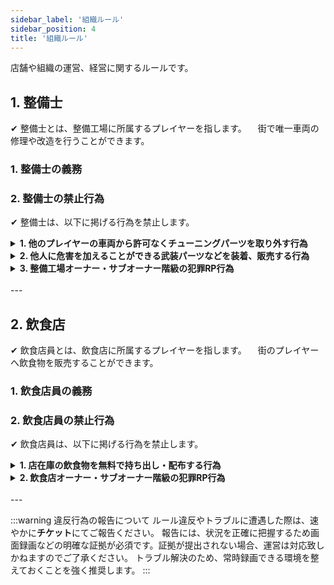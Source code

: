 ```yaml
---
sidebar_label: '組織ルール'
sidebar_position: 4
title: '組織ルール'
---
```


店舗や組織の運営、経営に関するルールです。

## 1. 整備士
✔ 整備士とは、整備工場に所属するプレイヤーを指します。
　街で唯一車両の修理や改造を行うことができます。

### 1. 整備士の義務


### 2. 整備士の禁止行為
✔ 整備士は、以下に掲げる行為を禁止します。

<details>
<summary><strong>1. 他のプレイヤーの車両から許可なくチューニングパーツを取り外す行為</strong></summary>
<div>
チューニングパーツの載せ替えは可能です。
依頼を受けた整備士は、パーツの種類に間違いがないようしっかりと確認を行ってください。
</div>
</details>

<details>
<summary><strong>2. 他人に危害を加えることができる武装パーツなどを装着、販売する行為</strong></summary>
<div>
アリーナ車(Arena・Future shock・Nightmare)や武装車両はボディスパイクとスピニングブレードを付けないようにして下さい。
</div>
</details>

<details>
<summary><strong>3. 整備工場オーナー・サブオーナー階級の犯罪RP行為</strong></summary>
<div>
</div>
</details>

<br/>
---

## 2. 飲食店
✔ 飲食店員とは、飲食店に所属するプレイヤーを指します。
　街のプレイヤーへ飲食物を販売することができます。

### 1. 飲食店員の義務

### 2. 飲食店員の禁止行為
✔ 飲食店員は、以下に掲げる行為を禁止します。

<details>
<summary><strong>1. 店在庫の飲食物を無料で持ち出し・配布する行為</strong></summary>
<div>
</div>
</details>

<details>
<summary><strong>2. 飲食店オーナー・サブオーナー階級の犯罪RP行為</strong></summary>
<div>
</div>
</details>

<br/>
---

:::warning 違反行為の報告について
ルール違反やトラブルに遭遇した際は、速やかに<strong>チケット</strong>にてご報告ください。
報告には、状況を正確に把握するため画面録画などの明確な証拠が必須です。証拠が提出されない場合、運営は対応致しかねますのでご了承ください。
トラブル解決のため、常時録画できる環境を整えておくことを強く推奨します。
:::